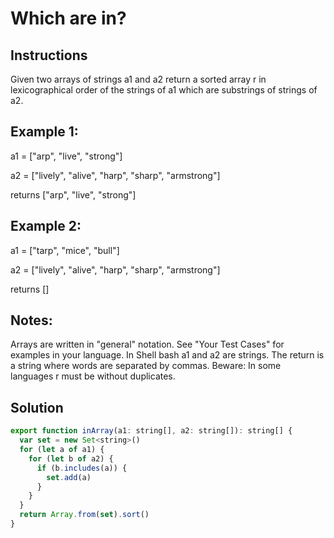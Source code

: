 # Which are in?


## Instructions

Given two arrays of strings a1 and a2 return a sorted array r in lexicographical order of the strings of a1 which are substrings of strings of a2.

## Example 1:
a1 = ["arp", "live", "strong"]

a2 = ["lively", "alive", "harp", "sharp", "armstrong"]

returns ["arp", "live", "strong"]

## Example 2:
a1 = ["tarp", "mice", "bull"]

a2 = ["lively", "alive", "harp", "sharp", "armstrong"]

returns []

## Notes:
Arrays are written in "general" notation. See "Your Test Cases" for examples in your language.
In Shell bash a1 and a2 are strings. The return is a string where words are separated by commas.
Beware: In some languages r must be without duplicates.

## Solution

```JavaScript
export function inArray(a1: string[], a2: string[]): string[] {
  var set = new Set<string>()
  for (let a of a1) {
    for (let b of a2) {
      if (b.includes(a)) {
        set.add(a)
      }
    }
  }
  return Array.from(set).sort()
}

```
